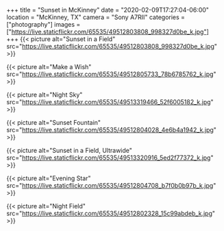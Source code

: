 +++
title = "Sunset in McKinney"
date = "2020-02-09T17:27:04-06:00"
location = "McKinney, TX"
camera = "Sony A7RII"
categories = ["photography"]
images = ["https://live.staticflickr.com/65535/49512803808_998327d0be_k.jpg"]
+++
{{< picture alt="Sunset in a Field" src="https://live.staticflickr.com/65535/49512803808_998327d0be_k.jpg" >}}
<!--more-->

{{< picture alt="Make a Wish" src="https://live.staticflickr.com/65535/49512805733_78b6785762_k.jpg" >}}

{{< picture alt="Night Sky" src="https://live.staticflickr.com/65535/49513319466_52f6005182_k.jpg" >}}

{{< picture alt="Sunset Fountain" src="https://live.staticflickr.com/65535/49512804028_4e6b4a1942_k.jpg" >}}

{{< picture alt="Sunset in a Field, Ultrawide" src="https://live.staticflickr.com/65535/49513320916_5ed2f77372_k.jpg" >}}

{{< picture alt="Evening Star" src="https://live.staticflickr.com/65535/49512804708_b7f0b0b97b_k.jpg" >}}

{{< picture alt="Night Field" src="https://live.staticflickr.com/65535/49512802328_15c99abdeb_k.jpg" >}}
